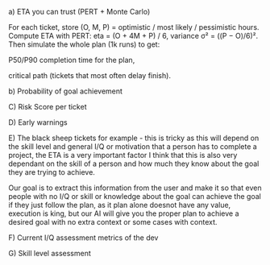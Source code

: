 a) ETA you can trust (PERT + Monte Carlo)

For each ticket, store (O, M, P) = optimistic / most likely / pessimistic hours.
Compute ETA with PERT:
eta = (O + 4M + P) / 6, variance σ² = ((P − O)/6)².
Then simulate the whole plan (1k runs) to get:

P50/P90 completion time for the plan,

critical path (tickets that most often delay finish).

b) Probability of goal achievement

C) Risk Score per ticket

D) Early warnings 

E) The black sheep tickets for example - this is tricky as this will depend on the skill level and general I/Q or motivation that a person has to complete a project, the ETA is a very important factor I think that this is also very dependant on the skill of a person and how much they know about the goal they are trying to achieve.

Our goal is to extract this information from the user and make it so that even people with no I/Q or skill or knowledge about the goal can achieve the goal if they just follow the plan, as it plan alone doesnot have any value, execution is king, but our AI will give you the proper plan to achieve a desired goal with no extra context or some cases with context.

F) Current I/Q assessment metrics of the dev

G) Skill level assessment